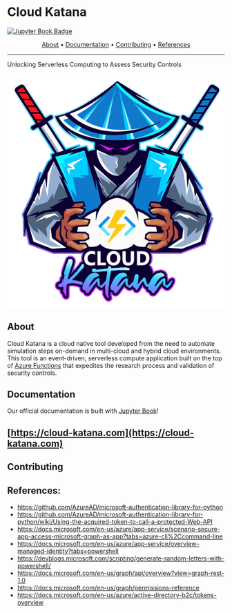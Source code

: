# Cloud Katana

[![Jupyter Book Badge](https://jupyterbook.org/badge.svg)](https://cloud-katana.com)

<p align="center">
  <a href="#about">About</a> •
  <a href="#documentation">Documentation</a> •
  <a href="#contributing">Contributing</a> •
  <a href="#references">References</a>
</p>

---

Unlocking Serverless Computing to Assess Security Controls

![](resources/images/Logo.png)

## About

Cloud Katana is a cloud native tool developed from the need to automate simulation steps on-demand in multi-cloud and hybrid cloud environments. This tool is an event-driven, serverless compute application built on the top of [Azure Functions](https://docs.microsoft.com/en-us/azure/azure-functions/functions-overview) that expedites the research process and validation of security controls.

## Documentation

Our official documentation is built with [Jupyter Book](https://jupyterbook.org/intro.html)!

## [https://cloud-katana.com](https://cloud-katana.com)

## Contributing

## References:
* https://github.com/AzureAD/microsoft-authentication-library-for-python
* https://github.com/AzureAD/microsoft-authentication-library-for-python/wiki/Using-the-acquired-token-to-call-a-protected-Web-API
* https://docs.microsoft.com/en-us/azure/app-service/scenario-secure-app-access-microsoft-graph-as-app?tabs=azure-cli%2Ccommand-line
* https://docs.microsoft.com/en-us/azure/app-service/overview-managed-identity?tabs=powershell
* https://devblogs.microsoft.com/scripting/generate-random-letters-with-powershell/
* https://docs.microsoft.com/en-us/graph/api/overview?view=graph-rest-1.0
* https://docs.microsoft.com/en-us/graph/permissions-reference
* https://docs.microsoft.com/en-us/azure/active-directory-b2c/tokens-overview